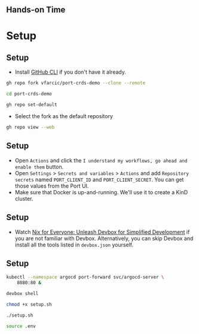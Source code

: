 <!-- .slide: data-background="../img/background/hands-on.jpg" -->
## Hands-on Time

# Setup


## Setup

* Install [GitHub CLI](https://cli.github.com/) if you don't have it already.

```sh
gh repo fork vfarcic/port-crds-demo --clone --remote

cd port-crds-demo

gh repo set-default
```

* Select the fork as the default repository

```sh
gh repo view --web
```


## Setup

* Open `Actions` and click the `I understand my workflows, go ahead and enable them` button.
* Open `Settings` > `Secrets and variables` > `Actions` and add `Repository secrets` named `PORT_CLIENT_ID` and `PORT_CLIENT_SECRET`. You can get those values from the Port UI.
* Make sure that Docker is up-and-running. We'll use it to create a KinD cluster.


## Setup

* Watch [Nix for Everyone: Unleash Devbox for Simplified Development](https://youtu.be/WiFLtcBvGMU) if you are not familiar with Devbox. Alternatively, you can skip Devbox and install all the tools listed in `devbox.json` yourself.


## Setup

```sh
kubectl --namespace argocd port-forward svc/argocd-server \
    8080:80 &

devbox shell

chmod +x setup.sh

./setup.sh

source .env
```